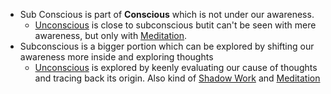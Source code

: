 - Sub Conscious is part of **Conscious** which is not under our awareness.
    - [Unconscious]() is close to subconscious butit can't be seen with mere awareness, but only with [Meditation]().  
- Subconscious is a bigger portion which can be explored by shifting our awareness more inside and exploring thoughts
    - [Unconscious]() is explored by keenly evaluating our cause of thoughts and tracing back its origin. Also kind of [Shadow Work]() and [Meditation]()
